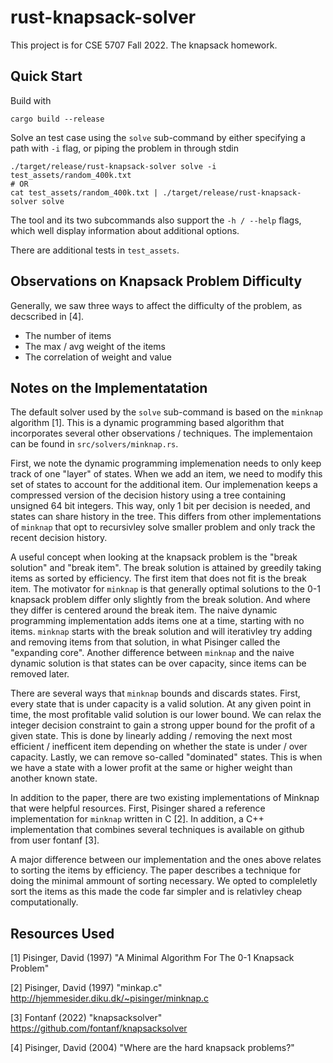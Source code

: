 # rust-knapsack-solver

This project is for CSE 5707 Fall 2022. The knapsack homework.

## Quick Start

Build with

```
cargo build --release
```

Solve an test case using the `solve` sub-command by either specifying a path with `-i` flag, or
piping the problem in through stdin

```
./target/release/rust-knapsack-solver solve -i test_assets/random_400k.txt
# OR
cat test_assets/random_400k.txt | ./target/release/rust-knapsack-solver solve
```

The tool and its two subcommands also support the `-h / --help` flags, which well display
information about additional options.

There are additional tests in `test_assets`.

## Observations on Knapsack Problem Difficulty

Generally, we saw three ways to affect the difficulty of the problem, as decscribed in [4].
* The number of items
* The max / avg weight of the items
* The correlation of weight and value

## Notes on the Implementatation

The default solver used by the `solve` sub-command is based on the `minknap` algorithm [1]. This is
a dynamic programming based algorithm that incorporates several other observations / techniques.
The implementaion can be found in `src/solvers/minknap.rs`.

First, we note the dynamic programming implemenation needs to only keep track of one "layer" of states.
When we add an item, we need to modify this set of states to account for the additional item.
Our implemenation keeps a compressed version of the decision history using a tree containing unsigned 64 bit integers.
This way, only 1 bit per decision is needed, and states can share history in the tree.
This differs from other implementations of `minknap` that opt to recursivley solve smaller problem
and only track the recent decision history.

A useful concept when looking at the knapsack problem is the "break solution" and "break item".
The break solution is attained by greedily taking items as sorted by efficiency.
The first item that does not fit is the break item.
The motivator for `minknap` is that generally optimal solutions to the 0-1 knapsack problem differ only slightly from the break solution.
And where they differ is centered around the break item.
The naive dynamic programming implementation adds items one at a time, starting with no items.
`minknap` starts with the break solution and will iterativley try adding and removing items from that solution, in what Pisinger called the "expanding core".
Another difference between `minknap` and the naive dynamic solution is that states can be over capacity, since items can be removed later.

There are several ways that `minknap` bounds and discards states.
First, every state that is under capacity is a valid solution.
At any given point in time, the most profitable valid solution is our lower bound.
We can relax the integer decision constraint to gain a strong upper bound for the profit of a given state.
This is done by linearly adding / removing the next most efficient / inefficent item depending on whether the state is under / over capacity.
Lastly, we can remove so-called "dominated" states.
This is when we have a state with a lower profit at the same or higher weight than another known
state.

In addition to the paper, there are two existing implementations of Minknap that were helpful resources.
First, Pisinger shared a reference implementation for `minknap` written in C [2].
In addition, a C++ implementation that combines several techniques is available on github from user fontanf [3].

A major difference between our implementation and the ones above relates to sorting the items by efficiency.
The paper describes a technique for doing the minimal ammount of sorting necessary.
We opted to compleletly sort the items as this made the code far simpler and is relativley cheap computationally.

## Resources Used

[1] Pisinger, David (1997) "A Minimal Algorithm For The 0-1 Knapsack Problem"

[2] Pisinger, David (1997) "minkap.c" http://hjemmesider.diku.dk/~pisinger/minknap.c

[3] Fontanf (2022) "knapsacksolver" https://github.com/fontanf/knapsacksolver

[4] Pisinger, David (2004) "Where are the hard knapsack problems?"
